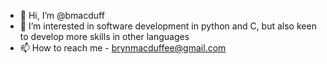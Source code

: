- 👋 Hi, I’m @bmacduff
- 👀 I’m interested in software development in python and C, but also keen to develop more skills in other languages
- 📫 How to reach me - brynmacduffee@gmail.com

<!---
bmacduff/bmacduff is a ✨ special ✨ repository because its `README.md` (this file) appears on your GitHub profile.
You can click the Preview link to take a look at your changes.
--->
